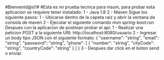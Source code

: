 #Bienvenid@s!!#
#Esta es mi prueba tecnica para nisum, para probar esta aplicacion se requiere tener instalado:
    1 - Java 1.8
    2 - Maven
Sigue los siguiente pasos:
    1 - Ubicarse dentro de la capeta raiz y abrir la ventana de consola de maven
    2 - Ejecutar el siguiente comando mvn spring-boot:run
Despues con la aplicacion de postman probar el api:
    1 - Realizar una peticion POST a la siguiente URI: http://localhost:8080/usuario
    2 - Ingresar un body tipo JSON con el siguiente formato:
        {
            "username": "string",
            "email": "string",
            "password": "string",
            "phone": [
                {
                    "number": "string",
                    "cityCode": "string",
                    "countryCode": "string"
                }
            ]
        }
     3 - Despues dar click en el boton send o enviar.

